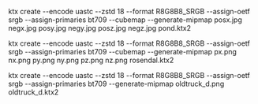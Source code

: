 ktx create --encode uastc --zstd 18 --format R8G8B8_SRGB --assign-oetf srgb --assign-primaries bt709 --cubemap --generate-mipmap posx.jpg negx.jpg posy.jpg negy.jpg posz.jpg negz.jpg pond.ktx2


ktx create --encode uastc --zstd 18 --format R8G8B8_SRGB --assign-oetf srgb --assign-primaries bt709 --cubemap --generate-mipmap px.png nx.png py.png ny.png pz.png nz.png rosendal.ktx2

ktx create --encode uastc --zstd 18 --format R8G8B8_SRGB --assign-oetf srgb --assign-primaries bt709 --generate-mipmap oldtruck_d.png oldtruck_d.ktx2
